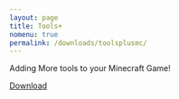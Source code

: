 ```yaml
---
layout: page
title: Tools+
nomenu: true
permalink: /downloads/toolsplusmc/
---
```

Adding More tools to your Minecraft Game!

[Download](/downloads/toolsplusmc/tools+.exe)
